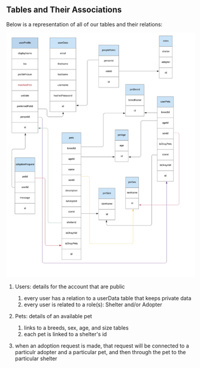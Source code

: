 ## Tables and Their Associations

Below is a representation of all of our tables and their relations:

![](../documentation/PawsAndClawsTable.jpg)

1. Users: details for the account that are public
   1. every user has a relation to a userData table that keeps private data
   2. every user is related to a role(s): Shelter and/or Adopter

2. Pets: details of an available pet
   1. links to a breeds, sex, age, and size tables
   2. each pet is linked to a shelter's id

3. when an adoption request is made, that request will be connected to a particulr adopter and a particular pet, and then through the pet to the particular shelter
